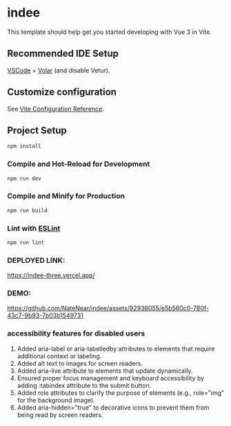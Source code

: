 # indee

This template should help get you started developing with Vue 3 in Vite.

## Recommended IDE Setup

[VSCode](https://code.visualstudio.com/) + [Volar](https://marketplace.visualstudio.com/items?itemName=Vue.volar) (and disable Vetur).

## Customize configuration

See [Vite Configuration Reference](https://vitejs.dev/config/).

## Project Setup

```sh
npm install
```

### Compile and Hot-Reload for Development

```sh
npm run dev
```

### Compile and Minify for Production

```sh
npm run build
```

### Lint with [ESLint](https://eslint.org/)

```sh
npm run lint
```
### DEPLOYED LINK:

https://indee-three.vercel.app/

### DEMO:

https://github.com/NateNear/indee/assets/92938055/e5b560c0-780f-43c7-9b93-7b03b1549731

### accessibility features for disabled users

1. Added aria-label or aria-labelledby attributes to elements that require additional context or labeling.
2. Added alt text to images for screen readers.
3. Added aria-live attribute to elements that update dynamically.
4. Ensured proper focus management and keyboard accessibility by adding :tabindex attribute to the submit button.
5. Added role attributes to clarify the purpose of elements (e.g., role="img" for the background image).
6. Added aria-hidden="true" to decorative icons to prevent them from being read by screen readers.
